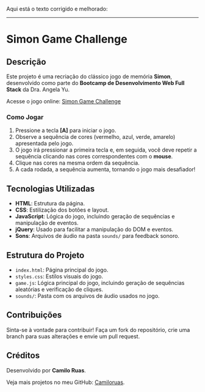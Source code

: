 Aqui está o texto corrigido e melhorado:

---

# Simon Game Challenge

## Descrição

Este projeto é uma recriação do clássico jogo de memória **Simon**, desenvolvido como parte do **Bootcamp de Desenvolvimento Web Full Stack** da Dra. Angela Yu.

Acesse o jogo online: [Simon Game Challenge](https://Camiloruas.github.io/simon-game-challenge/)

### Como Jogar

1. Pressione a tecla **[A]** para iniciar o jogo.
2. Observe a sequência de cores (vermelho, azul, verde, amarelo) apresentada pelo jogo.
3. O jogo irá pressionar a primeira tecla e, em seguida, você deve repetir a sequência clicando nas cores correspondentes com o **mouse**.
4. Clique nas cores na mesma ordem da sequência.
5. A cada rodada, a sequência aumenta, tornando o jogo mais desafiador!

## Tecnologias Utilizadas

- **HTML**: Estrutura da página.
- **CSS**: Estilização dos botões e layout.
- **JavaScript**: Lógica do jogo, incluindo geração de sequências e manipulação de eventos.
- **jQuery**: Usado para facilitar a manipulação do DOM e eventos.
- **Sons**: Arquivos de áudio na pasta `sounds/` para feedback sonoro.

## Estrutura do Projeto

- `index.html`: Página principal do jogo.
- `styles.css`: Estilos visuais do jogo.
- `game.js`: Lógica principal do jogo, incluindo geração de sequências aleatórias e verificação de cliques.
- `sounds/`: Pasta com os arquivos de áudio usados no jogo.

## Contribuições

Sinta-se à vontade para contribuir! Faça um fork do repositório, crie uma branch para suas alterações e envie um pull request.

## Créditos

Desenvolvido por **Camilo Ruas**.

Veja mais projetos no meu GitHub: [Camiloruas](https://github.com/Camiloruas).

